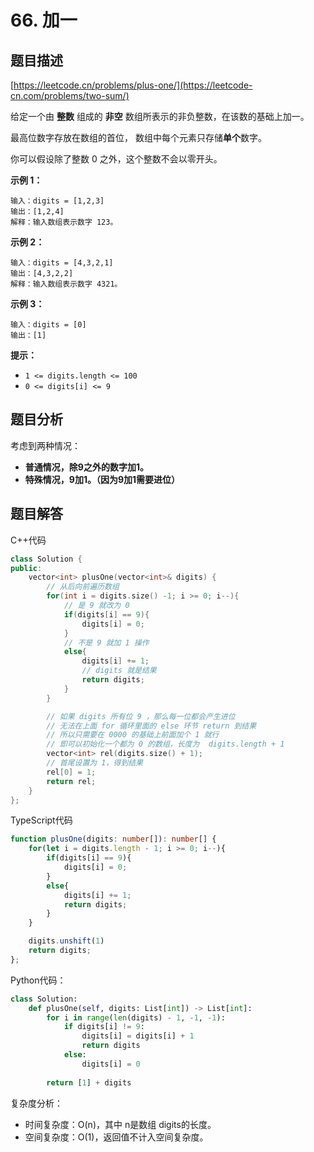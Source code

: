 # 66. 加一

## 题目描述 

[https://leetcode.cn/problems/plus-one/](https://leetcode-cn.com/problems/two-sum/)

给定一个由 **整数** 组成的 **非空** 数组所表示的非负整数，在该数的基础上加一。

最高位数字存放在数组的首位， 数组中每个元素只存储**单个**数字。

你可以假设除了整数 0 之外，这个整数不会以零开头。

**示例 1：**

```
输入：digits = [1,2,3]
输出：[1,2,4]
解释：输入数组表示数字 123。
```

**示例 2：**

```
输入：digits = [4,3,2,1]
输出：[4,3,2,2]
解释：输入数组表示数字 4321。
```

**示例 3：**

```
输入：digits = [0]
输出：[1]
```

**提示：**

- `1 <= digits.length <= 100`
- `0 <= digits[i] <= 9`



## 题目分析

考虑到两种情况：

- **普通情况，除9之外的数字加1。**
- **特殊情况，9加1。（因为9加1需要进位）**

## 题目解答

C++代码

```c++
class Solution {
public:
    vector<int> plusOne(vector<int>& digits) {
        // 从后向前遍历数组
        for(int i = digits.size() -1; i >= 0; i--){
            // 是 9 就改为 0 
            if(digits[i] == 9){
                digits[i] = 0;
            }
            // 不是 9 就加 1 操作  
            else{
                digits[i] += 1;
                // digits 就是结果
                return digits;
            }
        }

        // 如果 digits 所有位 9 ，那么每一位都会产生进位 
        // 无法在上面 for 循环里面的 else 环节 return 到结果
        // 所以只需要在 0000 的基础上前面加个 1 就行
        // 即可以初始化一个都为 0 的数组，长度为  digits.length + 1 
        vector<int> rel(digits.size() + 1);
        // 首尾设置为 1，得到结果
        rel[0] = 1;
        return rel;
    }
};
```

TypeScript代码

```typescript
function plusOne(digits: number[]): number[] {
    for(let i = digits.length - 1; i >= 0; i--){
        if(digits[i] == 9){
            digits[i] = 0;
        }
        else{
            digits[i] += 1;
            return digits;
        }
    }

    digits.unshift(1)
    return digits;
};
```

Python代码：

```python
class Solution:
    def plusOne(self, digits: List[int]) -> List[int]:
        for i in range(len(digits) - 1, -1, -1):
            if digits[i] != 9:
                digits[i] = digits[i] + 1
                return digits
            else:
                digits[i] = 0
                
        return [1] + digits
```



复杂度分析：

* 时间复杂度：O(n)，其中 n是数组 digits的长度。
* 空间复杂度：O(1)，返回值不计入空间复杂度。

